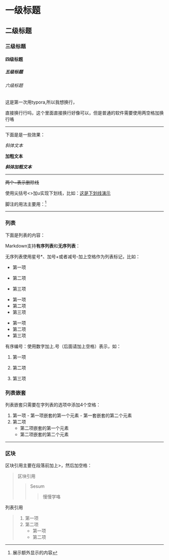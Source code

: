 # 一级标题

## 二级标题

### 三级标题

#### 四级标题

##### 五级标题

###### 六级标题

这是第一次用typora,所以我想换行，

直接换行行吗，这个里面直接换行好像可以，但是普通的软件需要使用两空格加换行咯

***

下面是是一些效果：

*斜体文本*

**加粗文本**

***斜体加粗文本***

***

~~两个~表示删除线~~

使用尖括号<>加u实现下划线，比如：<u>这是下划线演示</u>

脚注的用法主要用：[^脚注]

[^脚注]:展示额外显示的内容

***

### 列表

下面是列表的内容：

Markdown支持**有序列表**和**无序列表**：

无序列表使用星号*、加号+或者减号-加上空格作为列表标记，比如：

* 第一项

* 第二项
* 第三项



+ 第一项
+ 第二项
+ 第三项



- 第一项
- 第二项
- 第三项



有序编号：使用数字加上.号（后面请加上空格）表示，如：

1. 第一项

2. 第二项
3. 第三项

### 列表嵌套

列表嵌套只需要在字列表的选项中添加4个空格：

1. 第一项
       - 第一项嵌套的第一个元素
       - 第一套嵌套的第二个元素
2. 第二项
   - 第二项嵌套的第一个元素
   - 第二项嵌套的第二个元素

***

### 区块

区块引用主要在段落前加上>，然后加空格：

> 区块引用
>
> > Sesum
> >
> > > 慢慢学咯

列表引用
> 1. 第一项
> 2. 第二项
>     - 第一项
>     - 第二项


   



